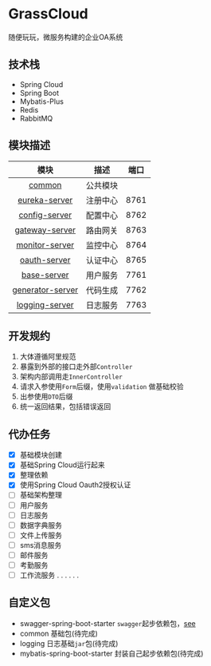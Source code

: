 # GrassCloud

随便玩玩，微服务构建的企业OA系统

## 技术栈

- Spring Cloud
- Spring Boot
- Mybatis-Plus
- Redis
- RabbitMQ

## 模块描述

|                             模块                             |   描述   | 端口 |
| :----------------------------------------------------------: | :------: | :--: |
| [common](<https://github.com/felixu1992/GrassCloud/blob/master/common/HELP.md>) | 公共模块 |      |
| [eureka-server](<https://github.com/felixu1992/GrassCloud/blob/master/eureka-server/HELP.md>) | 注册中心 | 8761 |
| [config-server](<https://github.com/felixu1992/GrassCloud/blob/master/config-server/HELP.md>) | 配置中心 | 8762 |
| [gateway-server](<https://github.com/felixu1992/GrassCloud/blob/master/gateway-server/HELP.md>) | 路由网关 | 8763 |
| [monitor-server](<https://github.com/felixu1992/GrassCloud/blob/master/monitor-server/HELP.md>) | 监控中心 | 8764 |
| [oauth-server](<https://github.com/felixu1992/GrassCloud/blob/master/oauth-server/HELP.md>) | 认证中心 | 8765 |
| [base-server](<https://github.com/felixu1992/GrassCloud/blob/master/base-server/HELP.md>) | 用户服务 | 7761 |
| [generator-server](<https://github.com/felixu1992/GrassCloud/blob/master/generator-server/HELP.md>) | 代码生成 | 7762 |
| [logging-server](<https://github.com/felixu1992/GrassCloud/blob/master/logging-server/HELP.md>) | 日志服务 | 7763 |

## 开发规约
1. 大体遵循阿里规范
2. 暴露到外部的接口走外部`Controller` 
3. 架构内部调用走`InnerController`
4. 请求入参使用`Form`后缀，使用`validation` 做基础校验
5. 出参使用`DTO`后缀
6. 统一返回结果，包括错误返回

## 代办任务

- [x] 基础模块创建
- [x] 基础Spring Cloud运行起来
- [x] 整理依赖
- [x] 使用Spring Cloud Oauth2授权认证
- [ ] 基础架构整理
- [ ] 用户服务
- [ ] 日志服务
- [ ] 数据字典服务
- [ ] 文件上传服务
- [ ] sms消息服务
- [ ] 邮件服务
- [ ] 考勤服务
- [ ] 工作流服务
  . . . . . . 

## 自定义包
- swagger-spring-boot-starter `swagger`起步依赖包，[see](https://github.com/felixu1992/swagger-spring-boot-starter)
- common 基础包(待完成)
- logging 日志基础`jar`包(待完成)
- mybatis-spring-boot-starter 封装自己起步依赖包(待完成)